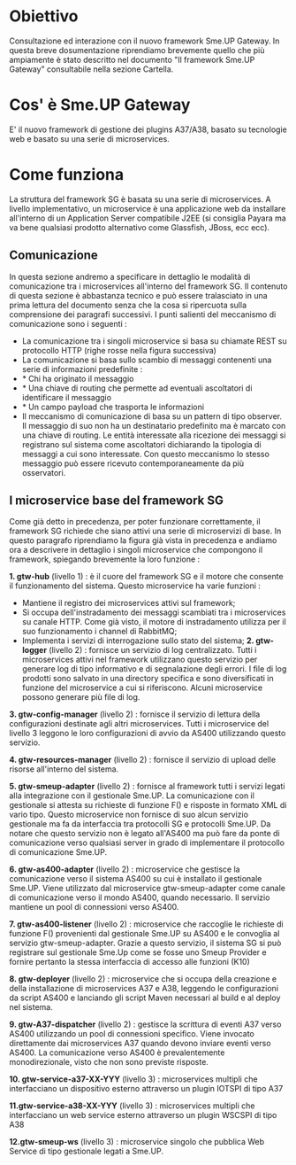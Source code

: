 # Obiettivo
Consultazione ed interazione con il nuovo framework Sme.UP Gateway.
In questa breve dosumentazione riprendiamo brevemente quello che più ampiamente è stato descritto nel documento "Il framework Sme.UP Gateway" consultabile nella sezione Cartella.

# Cos' è Sme.UP Gateway
E' il nuovo framework di gestione dei plugins A37/A38, basato su tecnologie web e basato su una serie di microservices.

# Come funziona
La struttura del framework SG è basata su una serie di microservices.
A livello implementativo, un microservice è una applicazione web da installare all'interno di un Application Server compatibile J2EE (si consiglia Payara ma va bene qualsiasi prodotto alternativo come Glassfish, JBoss, ecc ecc).

## Comunicazione
In questa sezione andremo a specificare in dettaglio le modalità di comunicazione
tra i microservices all'interno del framework SG. Il contenuto di questa sezione è
abbastanza tecnico e può essere tralasciato in una prima lettura del documento
senza che la cosa si ripercuota sulla comprensione dei paragrafi successivi.
I punti salienti del meccanismo di comunicazione sono i seguenti : 
-  La comunicazione tra i singoli microservice si basa su chiamate REST su protocollo HTTP (righe rosse nella figura successiva)
-  La comunicazione si basa sullo scambio di messaggi contenenti una serie di informazioni predefinite : 
- \* Chi ha originato il messaggio
- \* Una chiave di routing che permette ad eventuali ascoltatori di identificare il messaggio
- \* Un campo payload che trasporta le informazioni
-  Il meccanismo di comunicazione di basa su un pattern di tipo observer. Il messaggio di suo non ha un destinatario predefinito ma è marcato con una chiave di routing. Le entità interessate alla ricezione dei messaggi si registrano sul sistema come ascoltatori dichiarando la tipologia di messaggi a cui sono interessate. Con questo meccanismo lo stesso messaggio può essere ricevuto contemporaneamente da più osservatori.

## I microservice base del framework SG
Come già detto in precedenza, per poter funzionare correttamente, il framework SG richiede che siano attivi una serie di microservizi di base. In questo paragrafo riprendiamo la figura già vista in precedenza e andiamo ora a descrivere in dettaglio i singoli microservice che compongono il framework, spiegando brevemente la loro funzione : 

**1. gtw-hub** (livello 1) :  è il cuore del framework SG e il motore che consente il funzionamento del sistema. Questo microservice ha varie funzioni : 
-  Mantiene il registro dei microservices attivi sul framework;
-  Si occupa dell'instradamento dei messaggi scambiati tra i microservices su canale HTTP. Come già visto, il motore di instradamento utilizza per il suo funzionamento i channel di RabbitMQ;
-  Implementa i servizi di interrogazione sullo stato del sistema;
**2. gtw-logger** (livello 2) :  fornisce un servizio di log centralizzato. Tutti i microservices attivi nel framework utilizzano questo servizio per generare log di tipo informativo e di segnalazione degli errori. I file di log prodotti sono
salvato in una directory specifica e sono diversificati in funzione del microservice a cui si riferiscono. Alcuni microservice possono generare più file di log.

**3. gtw-config-manager** (livello 2) :  fornisce il servizio di lettura della configurazioni destinate agli altri microservices. Tutti i microservice del livello 3 leggono le loro configurazioni di avvio da AS400 utilizzando questo servizio.

**4. gtw-resources-manager** (livello 2) :  fornisce il servizio di upload delle risorse all'interno del sistema.

**5. gtw-smeup-adapter** (livello 2) :  fornisce al framework tutti i servizi legati alla integrazione con il gestionale Sme.UP. La comunicazione con il gestionale si attesta su richieste di funzione F() e risposte in formato XML di vario tipo.
Questo microservice non fornisce di suo alcun servizio gestionale ma fa da interfaccia tra protocolli SG e protocolli Sme.UP. Da notare che questo servizio non è legato all'AS400 ma può fare da ponte di comunicazione verso qualsiasi server in grado di implementare il protocollo di comunicazione Sme.UP.

**6. gtw-as400-adapter** (livello 2) :  microservice che gestisce la comunicazione verso il sistema AS400 su cui è installato il gestionale Sme.UP. Viene utilizzato dal microservice gtw-smeup-adapter come canale di comunicazione verso il mondo AS400, quando necessario. Il servizio mantiene un pool di connessioni verso AS400.

**7. gtw-as400-listener** (livello 2) :  microservice che raccoglie le richieste di funzione F() provenienti dal gestionale Sme.UP su AS400 e le convoglia al servizio gtw-smeup-adapter. Grazie a questo servizio, il sistema SG si può registrare sul gestionale Sme.Up come se fosse uno Smeup Provider e fornire pertanto la stessa interfaccia di accesso alle funzioni (K10)

**8. gtw-deployer** (livello 2) :  microservice che si occupa della creazione e della installazione di microservices A37 e A38, leggendo le configurazioni da script AS400 e lanciando gli script Maven necessari al build e al deploy nel sistema.

**9. gtw-A37-dispatcher** (livello 2) :  gestisce la scrittura di eventi A37 verso AS400 utilizzando un pool di connessioni specifico. Viene invocato direttamente dai microservices A37 quando devono inviare eventi verso AS400. La comunicazione verso AS400 è prevalentemente monodirezionale, visto che non sono previste risposte.

**10. gtw-service-a37-XX-YYY** (livello 3) :  microservices multipli che interfacciano un dispositivo esterno attraverso un plugin IOTSPI di tipo A37

**11.gtw-service-a38-XX-YYY** (livello 3) :  microservices multipli che interfacciano un web service esterno attraverso un plugin WSCSPI di tipo A38

**12.gtw-smeup-ws** (livello 3) :  microservice singolo che pubblica Web Service di tipo gestionale legati a Sme.UP.
